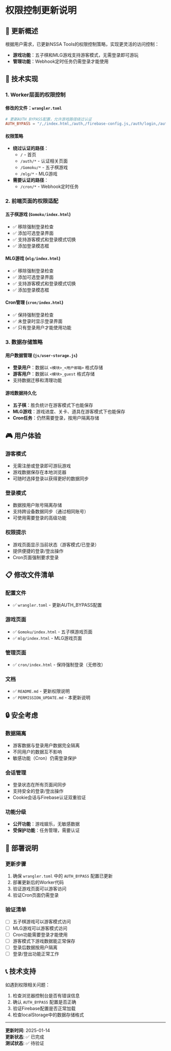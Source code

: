 # 权限控制更新说明

## 🎯 更新概述

根据用户需求，已更新NSSA Tools的权限控制策略，实现更灵活的访问控制：

- **游戏功能**：五子棋和MLG游戏支持游客模式，无需登录即可游玩
- **管理功能**：Webhook定时任务仍需登录才能使用

## 🔧 技术实现

### 1. Worker层面的权限控制

#### 修改的文件：`wrangler.toml`
```toml
# 更新AUTH_BYPASS配置，允许游戏路径绕过认证
AUTH_BYPASS = "/,/index.html,/auth,/firebase-config.js,/auth/login,/auth/logout,/Gomoku,/mlg"
```

#### 权限策略
- **绕过认证的路径**：
  - `/` - 首页
  - `/auth/*` - 认证相关页面
  - `/Gomoku/*` - 五子棋游戏
  - `/mlg/*` - MLG游戏
- **需要认证的路径**：
  - `/cron/*` - Webhook定时任务

### 2. 前端页面的权限适配

#### 五子棋游戏 (`Gomoku/index.html`)
- ✅ 移除强制登录检查
- ✅ 添加可选登录界面
- ✅ 支持游客模式和登录模式切换
- ✅ 添加登录模态框

#### MLG游戏 (`mlg/index.html`)
- ✅ 移除强制登录检查
- ✅ 添加可选登录界面
- ✅ 支持游客模式和登录模式切换
- ✅ 添加登录模态框

#### Cron管理 (`cron/index.html`)
- ✅ 保持强制登录检查
- ✅ 未登录时显示登录界面
- ✅ 只有登录用户才能使用功能

### 3. 数据存储策略

#### 用户数据管理 (`js/user-storage.js`)
- **登录用户**：数据以 `<模块>_<用户邮箱>` 格式存储
- **游客用户**：数据以 `<模块>_guest` 格式存储
- 支持数据迁移和清理功能

#### 游戏数据持久化
- **五子棋**：胜负统计在游客模式下也能保存
- **MLG游戏**：游戏进度、关卡、道具在游客模式下也能保存
- **Cron任务**：仍然需要登录，按用户隔离存储

## 🎮 用户体验

### 游客模式
- 无需注册或登录即可游玩游戏
- 游戏数据保存在本地浏览器
- 可随时选择登录以获得更好的数据同步

### 登录模式
- 数据按用户账号隔离存储
- 支持跨设备数据同步（通过相同账号）
- 可使用需要登录的高级功能

### 权限提示
- 游戏页面显示当前状态（游客模式/已登录）
- 提供便捷的登录/登出操作
- Cron页面强制要求登录

## 📋 修改文件清单

### 配置文件
- ✅ `wrangler.toml` - 更新AUTH_BYPASS配置

### 游戏页面
- ✅ `Gomoku/index.html` - 五子棋游戏页面
- ✅ `mlg/index.html` - MLG游戏页面

### 管理页面
- ✅ `cron/index.html` - 保持强制登录（无修改）

### 文档
- ✅ `README.md` - 更新权限说明
- ✅ `PERMISSION_UPDATE.md` - 本更新说明

## 🔒 安全考虑

### 数据隔离
- 游客数据与登录用户数据完全隔离
- 不同用户的数据互不影响
- 敏感功能（Cron）仍需登录保护

### 会话管理
- 登录状态在所有页面间同步
- 支持安全的登录/登出操作
- Cookie会话与Firebase认证双重验证

### 功能分级
- **公开功能**：游戏娱乐，无敏感数据
- **受保护功能**：任务管理，需要认证

## 🚀 部署说明

### 更新步骤
1. 确保 `wrangler.toml` 中的 `AUTH_BYPASS` 配置已更新
2. 部署更新后的Worker代码
3. 验证游戏页面可以游客访问
4. 验证Cron页面仍需登录

### 验证清单
- [ ] 五子棋游戏可以游客模式访问
- [ ] MLG游戏可以游客模式访问
- [ ] Cron功能需要登录才能使用
- [ ] 游客模式下游戏数据能正常保存
- [ ] 登录后数据按用户隔离
- [ ] 登录/登出功能正常工作

## 📞 技术支持

如遇到权限相关问题：
1. 检查浏览器控制台是否有错误信息
2. 确认 `AUTH_BYPASS` 配置是否正确
3. 验证Firebase配置是否正常加载
4. 检查localStorage中的数据存储格式

---

**更新时间**: 2025-01-14  
**更新状态**: ✅ 已完成  
**测试状态**: ✅ 待验证

